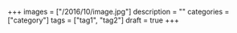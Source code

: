 +++
images = ["/2016/10/image.jpg"]
description = ""
categories = ["category"]
tags = ["tag1", "tag2"]
draft = true
+++

